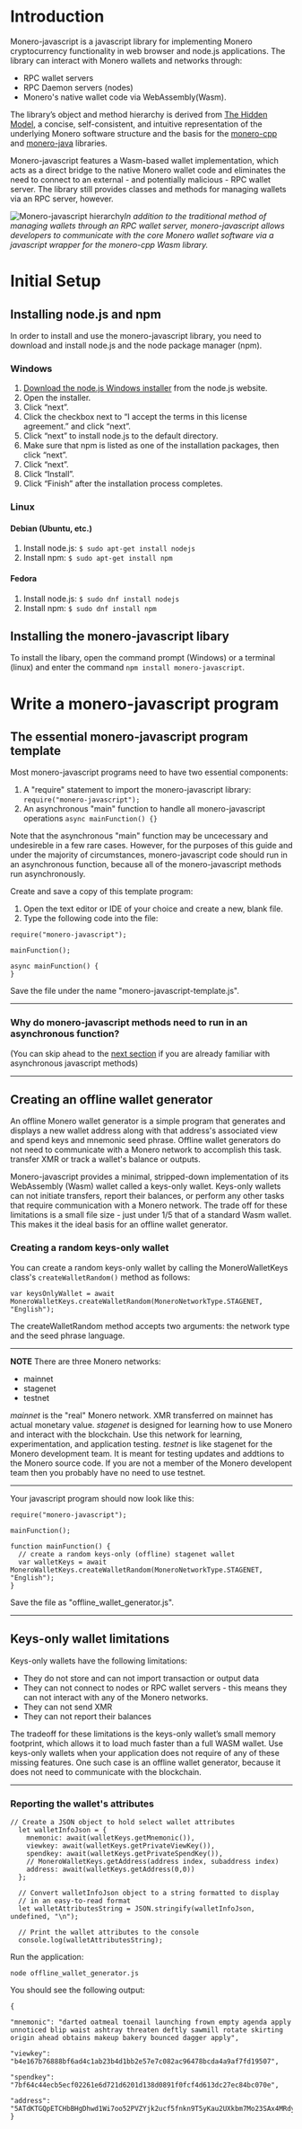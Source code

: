 # Introduction
Monero-javascript is a javascript library for implementing Monero cryptocurrency functionality in web browser and node.js applications. The library can interact with Monero wallets and networks through:
* RPC wallet servers
* RPC Daemon servers (nodes)
* Monero's native wallet code via WebAssembly(Wasm).

The library’s object and method hierarchy is derived from [The Hidden Model](https://moneroecosystem.org/monero-java/monero-spec.pdf), a concise, self-consistent, and intuitive representation of the underlying Monero software structure and the basis for the [monero-cpp](https://github.com/woodser/monero-cpp-library) and [monero-java](https://monero-ecosystem/monero-java) libraries.

Monero-javascript features a Wasm-based wallet implementation, which acts as a direct bridge to the native Monero wallet code and eliminates the need to connect to an external - and potentially malicious - RPC wallet server. The library still provides classes and methods for managing wallets via an RPC server, however.

![Monero-javascript hierarchy](img/paste.png?raw=true)*In addition to the traditional method of managing wallets through an RPC wallet server, monero-javascript allows developers to communicate with the core Monero wallet software via a javascript wrapper for the monero-cpp Wasm library.*  

# Initial Setup

## Installing node.js and npm
In order to install and use the monero-javascript library, you need to download and install node.js and the node package manager (npm). 

### Windows
1. [Download the node.js Windows installer](https://nodejs.org/en/download/) from the node.js website.
2. Open the installer.
3. Click “next”.
4. Click the checkbox next to “I accept the terms in this license agreement.” and click “next”.
5. Click “next” to install node.js to the default directory.
6. Make sure that npm is listed as one of the installation packages, then click “next”.
7. Click “next”.
8. Click “Install”.
9. Click “Finish” after the installation process completes.

### Linux
  #### Debian (Ubuntu, etc.)
  1. Install node.js:
    `$ sudo apt-get install nodejs`
  2. Install npm:
    `$ sudo apt-get install npm`
  #### Fedora
  1. Install node.js:
    `$ sudo dnf install nodejs`
  2. Install npm:
    `$ sudo dnf install npm`

## Installing the monero-javascript libary

To install the libary, open the command prompt (Windows) or a terminal (linux) and enter the command `npm install monero-javascript`.

# Write a monero-javascript program

## The essential monero-javascript program template

Most monero-javascript programs need to have two essential components:
1. A "require" statement to import the monero-javascript library:
```require("monero-javascript");```
2. An asynchronous "main" function to handle all monero-javascript operations
```async mainFunction() {}```

Note that the asynchronous "main" function may be uncecessary and undesireble in a few rare cases. However, for the purposes of this guide and under the majority of circumstances, monero-javascript code should run in an asynchronous function, because all of the monero-javascript methods run asynchronously.

Create and save a copy of this template program:
1. Open the text editor or IDE of your choice and create a new, blank file.
2. Type the following code into the file:
```
require("monero-javascript");

mainFunction();

async mainFunction() {
}
```
Save the file under the name "monero-javascript-template.js".

---
### Why do monero-javascript methods need to run in an asynchronous function?
(You can skip ahead to the [next section](creating-an-offline-wallet) if you are already familiar with asynchronous javascript methods)

---

## Creating an offline wallet generator

An offline Monero wallet generator is a simple program that generates and displays a new wallet address along with that address's associated view and spend keys and mnemonic seed phrase. Offline wallet generators do not need to communicate with a Monero network to accomplish this task. transfer XMR or track a wallet's balance or outputs.  

Monero-javascript provides a minimal, stripped-down implementation of its WebAssembly (Wasm) wallet called a keys-only wallet. Keys-only wallets can not initiate transfers, report their balances, or perform any other tasks that require communication with a Monero network. The trade off for these limitations is a small file size - just under 1/5 that of a standard Wasm wallet. This makes it the ideal basis for an offline wallet generator.

### Creating a random keys-only wallet

You can create a random keys-only wallet by calling the MoneroWalletKeys class's `createWalletRandom()` method as follows:
```
var keysOnlyWallet = await MoneroWalletKeys.createWalletRandom(MoneroNetworkType.STAGENET, "English");
```

The createWalletRandom method accepts two arguments: the network type and the seed phrase language.

---
**NOTE**
There are three Monero networks:
* mainnet
* stagenet
* testnet

*mainnet* is the "real" Monero network. XMR transferred on mainnet has actual monetary value.
*stagenet* is designed for learning how to use Monero and interact with the blockchain. Use this network for learning, experimentation, and application testing.
*testnet* is like stagenet for the Monero development team. It is meant for testing updates and addtions to the Monero source code. If you are not a member of the Monero developent team then you probably have no need to use testnet.

---

Your javascript program should now look like this:

```
require("monero-javascript");

mainFunction();

function mainFunction() {
  // create a random keys-only (offline) stagenet wallet
  var walletKeys = await MoneroWalletKeys.createWalletRandom(MoneroNetworkType.STAGENET, "English");
}
```
Save the file as "offline_wallet_generator.js".

---
## Keys-only wallet limitations
Keys-only wallets have the following limitations:
* They do not store and can not import transaction or output data
* They can not connect to nodes or RPC wallet servers - this means they can not interact with any of the Monero networks.
* They can not send XMR
* They can not report their balances

The tradeoff for these limitations is the keys-only wallet’s small memory footprint, which allows it to load much faster than a full WASM wallet. Use keys-only wallets when your application does not require of any of these missing features. One such case is an offline wallet generator, because it does not need to communicate with the blockchain. 

---

### Reporting the wallet's attributes

```
// Create a JSON object to hold select wallet attributes
  let walletInfoJson = {
    mnemonic: await(walletKeys.getMnemonic()),
    viewkey: await(walletKeys.getPrivateViewKey()),
    spendkey: await(walletKeys.getPrivateSpendKey()),
    // MoneroWalletKeys.getAddress(address index, subaddress index)
    address: await(walletKeys.getAddress(0,0))
  };

  // Convert walletInfoJson object to a string formatted to display
  // in an easy-to-read format
  let walletAttributesString = JSON.stringify(walletInfoJson, undefined, "\n");

  // Print the wallet attributes to the console
  console.log(walletAttributesString);
```

Run the application:
```
node offline_wallet_generator.js
```

You should see the following output:
```
{

"mnemonic": "darted oatmeal toenail launching frown empty agenda apply unnoticed blip waist ashtray threaten deftly sawmill rotate skirting origin ahead obtains makeup bakery bounced dagger apply",

"viewkey": "b4e167b76888bf6ad4c1ab23b4d1bb2e57e7c082ac96478bcda4a9af7fd19507",

"spendkey": "7bf64c44ecb5ecf02261e6d721d6201d138d0891f0fcf4d613dc27ec84bc070e",

"address": "5ATdKTGQpETCHbBHgDhwd1Wi7oo52PVZYjk2ucf5fnkn9T5yKau2UXkbm7Mo23SAx4MRdyvAaVq75LY9EjSPQnorCGebFqg"
}
```
